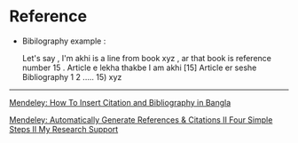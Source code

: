 # Reference

- Bibilography example :
    
    Let's say , I'm akhi is a line from book xyz , ar that book is reference number 15 . 
    Article e lekha thakbe
    I am akhi [15]
    Article er seshe
    Bibliography
    1
    2
    .....
    15) xyz
    

---

[Mendeley: How To Insert Citation and Bibliography in Bangla](https://www.youtube.com/watch?v=hWQWBZiv13M)

[Mendeley: Automatically Generate References & Citations II Four Simple Steps II My Research Support](https://www.youtube.com/watch?v=Hwmhvjk_QjQ)